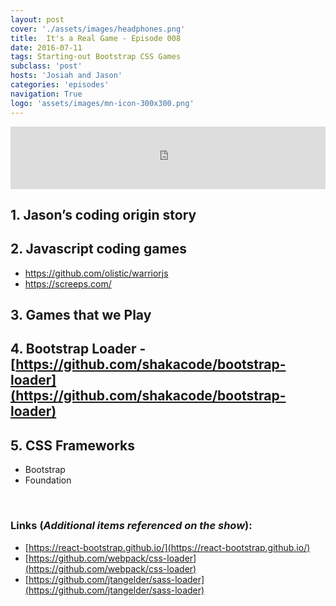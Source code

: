 ```yaml
---
layout: post
cover: './assets/images/headphones.png'
title:  It's a Real Game - Episode 008
date: 2016-07-11
tags: Starting-out Bootstrap CSS Games
subclass: 'post'
hosts: 'Josiah and Jason'
categories: 'episodes'
navigation: True
logo: 'assets/images/mn-icon-300x300.png'
---
```

<iframe src="https://www.podbean.com/media/player/sn99z-60c82e?from=yiiadmin&skin=2&download=0&share=1&fonts=Helvetica&auto=0" height="100" width="100%" frameborder="0" scrolling="no" data-name="pb-iframe-player"></iframe>
<br>

## 1. Jason’s coding origin story

## 2. Javascript coding games
  - https://github.com/olistic/warriorjs
  - https://screeps.com/

## 3. Games that we Play

## 4. Bootstrap Loader - [https://github.com/shakacode/bootstrap-loader](https://github.com/shakacode/bootstrap-loader)

## 5. CSS Frameworks
  - Bootstrap
  - Foundation

<br>

### Links (_Additional items referenced on the show_):
- [https://react-bootstrap.github.io/](https://react-bootstrap.github.io/)
- [https://github.com/webpack/css-loader](https://github.com/webpack/css-loader)
- [https://github.com/jtangelder/sass-loader](https://github.com/jtangelder/sass-loader)

<br />
